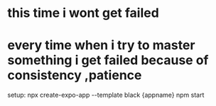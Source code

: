 # this time i wont get failed
# every time when i try to master something i get failed because of consistency ,patience
setup:
npx create-expo-app --template black {appname}
npm start